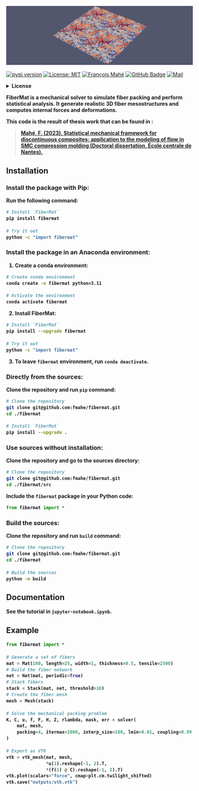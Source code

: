 <p align="center">
    <a href="https://github.com/fmahe/fibermat">
        <img src="https://github.com/fmahe/fibermat/raw/main/images/banner.png">
    </a>
</p>

[![pypi version](https://img.shields.io/pypi/v/fibermat?logo=pypi)](https://pypi.org/project/fibermat/)
[![License: MIT](https://img.shields.io/badge/License-MIT-yellow.svg)](https://opensource.org/licenses/MIT)
[![François Mahé](https://img.shields.io/badge/Author-François%20Mahé-green)](https://img.shields.io/badge/francois.mahe@ens--rennes.fr-Univ%20Rennes,%20ENS%20Rennes,%20CNRS,%20IPR%20--%20UMR%206251,%20F--35000%20Rennes,%20France-blue)
[![GitHub Badge](https://img.shields.io/badge/Github-fmahe-blue?logo=github)](https://github.com/fmahe/fibermat)
[![Mail](https://img.shields.io/badge/Contact-francois.mahe@ens--rennes.fr-blue)](mailto:francois.mahe@ens-rennes.fr)

<details>
<summary>
<b> License <b/> <a name="license" />

</summary>

```
                                        ██╖
████████╖  ████┐  ████╖       ██╖      ██╓╜
██╔═════╝  ██╔██ ██╔██║       ██║    ██████╖
█████─╖    ██║ ███╓╜██║██████╖██████╖██║ ██║
██╔═══╝    ██║ ╘══╝ ██║██║ ██║██╓─██║██╟───╜
██║    ██┐ ██║      ██║███ ██║██║ ██║│█████╖
╚═╝    └─┘ ╚═╝      ╚═╝╚══╧══╝╚═╝ ╚═╝╘═════╝
 █████┐       █████┐       ██┐
██╔══██┐     ██╓──██┐      └─┘       █╖████╖
 ██╖ └─█████ └███ └─┘      ██╖██████╖██╔══█║
██╔╝  ██╔══██   ███╖ ████╖ ██║██║ ██║██║  └╜
│██████╓╜   ██████╓╜ ╚═══╝ ██║██████║██║
╘══════╝    ╘═════╝        ╚═╝██╔═══╝╚═╝
      Rennes                  ██║
                              ╚═╝
@author: François Mahé
@mail: francois.mahe@ens-rennes.fr
(Univ Rennes, ENS Rennes, CNRS, IPR - UMR 6251, F-35000 Rennes, France)

@project: FiberMat
@version: v1.0

License:
--------
MIT License

Copyright (c) 2024 François Mahé

Permission is hereby granted, free of charge, to any person obtaining a copy
of this software and associated documentation files (the "Software"), to deal
in the Software without restriction, including without limitation the rights
to use, copy, modify, merge, publish, distribute, sublicense, and/or sell
copies of the Software, and to permit persons to whom the Software is
furnished to do so, subject to the following conditions:

The above copyright notice and this permission notice shall be included in all
copies or substantial portions of the Software.

THE SOFTWARE IS PROVIDED "AS IS", WITHOUT WARRANTY OF ANY KIND, EXPRESS OR
IMPLIED, INCLUDING BUT NOT LIMITED TO THE WARRANTIES OF MERCHANTABILITY,
FITNESS FOR A PARTICULAR PURPOSE AND NONINFRINGEMENT. IN NO EVENT SHALL THE
AUTHORS OR COPYRIGHT HOLDERS BE LIABLE FOR ANY CLAIM, DAMAGES OR OTHER
LIABILITY, WHETHER IN AN ACTION OF CONTRACT, TORT OR OTHERWISE, ARISING FROM,
OUT OF OR IN CONNECTION WITH THE SOFTWARE OR THE USE OR OTHER DEALINGS IN THE
SOFTWARE.

Description:
------------
A mechanical solver to simulate fiber packing and perform statistical analysis.

References:
-----------
Mahé, F. (2023). Statistical mechanical framework for discontinuous composites:
  application to the modeling of flow in SMC compression molding (Doctoral
  dissertation, École centrale de Nantes).

```
</details>

**FiberMat** is a mechanical solver to simulate fiber packing and perform statistical analysis. It generate realistic 3D fiber mesostructures and computes internal forces and deformations.

This code is the result of thesis work that can be found in :
> [Mahé, F. (2023). Statistical mechanical framework for discontinuous composites:
  application to the modeling of flow in SMC compression molding (Doctoral
  dissertation, École centrale de Nantes).](https://theses.hal.science/tel-04189271/)

## Installation

### Install the package with Pip:

Run the following command:
```sh
# Install `FiberMat`
pip install fibermat

# Try it out
python -c "import fibermat"

```

### Install the package in an Anaconda environment:

1. Create a conda environment:
```sh
# Create conda environment
conda create -n fibermat python=3.11

# Activate the environment
conda activate fibermat

```

2. Install **FiberMat**:
```sh
# Install `FiberMat`
pip install --upgrade fibermat

# Try it out
python -c "import fibermat"

```

3. To leave `fibermat` environment, run `conda deactivate`.

### Directly from the sources:

Clone the repository and run `pip` command:
```sh
# Clone the repository
git clone git@github.com:fmahe/fibermat.git
cd ./fibermat

# Install `FiberMat`
pip install --upgrade .

```

### Use sources without installation:

Clone the repository and go to the sources directory:
```sh
# Clone the repository
git clone git@github.com:fmahe/fibermat.git
cd ./fibermat/src

```

Include the `fibermat` package in your Python code:
```python
from fibermat import *

```

### Build the sources:

Clone the repository and run `build` command:
```sh
# Clone the repository
git clone git@github.com:fmahe/fibermat.git
cd ./fibermat

# Build the sources
python -m build

```

## Documentation

See the tutorial in `jupyter-notebook.ipynb`.

## Example

```python
from fibermat import *

# Generate a set of fibers
mat = Mat(100, length=25, width=1, thickness=0.5, tensile=2500)
# Build the fiber network
net = Net(mat, periodic=True)
# Stack fibers
stack = Stack(mat, net, threshold=10)
# Create the fiber mesh
mesh = Mesh(stack)

# Solve the mechanical packing problem
K, C, u, f, F, H, Z, rlambda, mask, err = solver(
    mat, mesh,
    packing=4, itermax=1000, interp_size=100, lmin=0.01, coupling=0.99
)

# Export as VTK
vtk = vtk_mesh(mat, mesh,
               *u(1).reshape(-1, 2).T,
               *(f(1) @ C).reshape(-1, 2).T)
vtk.plot(scalars="force", cmap=plt.cm.twilight_shifted)
vtk.save("outputs/vtk.vtk")

```
